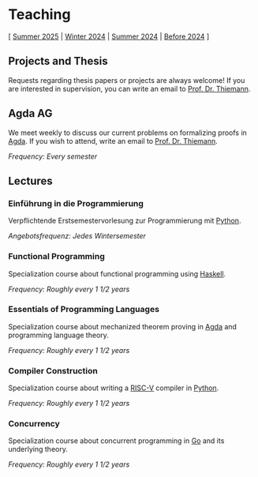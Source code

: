 # Teaching

[ [Summer 2025](teaching/25ss.md) | [Winter 2024](teaching/24ws.md) | [Summer 2024](teaching/24ss.md) | [Before 2024](https://proglang.informatik.uni-freiburg.de/teaching/) ] 


## Projects and Thesis
Requests regarding thesis papers or projects are always welcome! 
If you are interested in supervision, you can write an email to [Prof. Dr. Thiemann](team/thiemann.md).



## Agda AG
We meet weekly to discuss our current problems on formalizing proofs in [Agda](https://agda.readthedocs.io/en/latest/getting-started/what-is-agda.html). 
If you wish to attend, write an email to [Prof. Dr. Thiemann](team/thiemann.md).

_Frequency: Every semester_

## Lectures

### Einführung in die Programmierung
Verpflichtende Erstsemestervorlesung zur Programmierung mit [Python](https://www.python.org/).


_Angebotsfrequenz: Jedes Wintersemester_ 

### Functional Programming
Specialization course about functional programming using [Haskell](https://www.haskell.org/).

_Frequency: Roughly every 1 1/2 years_

### Essentials of Programming Languages
Specialization course about mechanized theorem proving in [Agda](https://agda.readthedocs.io/en/latest/getting-started/what-is-agda.html) and programming language theory.

_Frequency: Roughly every 1 1/2 years_

### Compiler Construction
Specialization course about writing a [RISC-V](https://riscv.org/) compiler in [Python](https://www.python.org/).

_Frequency: Roughly every 1 1/2 years_

### Concurrency
Specialization course about concurrent programming in [Go](https://go.dev/) and its underlying theory.

_Frequency: Roughly every 1 1/2 years_